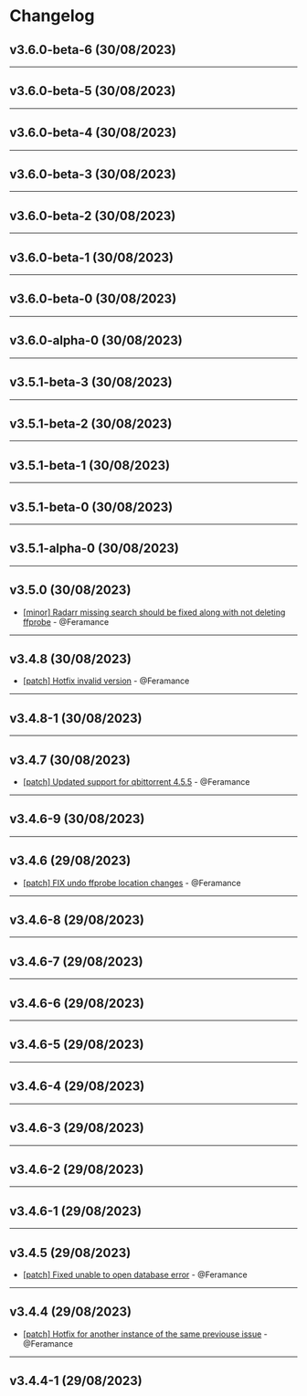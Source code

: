 # Changelog

## v3.6.0-beta-6 (30/08/2023)

---

## v3.6.0-beta-5 (30/08/2023)

---

## v3.6.0-beta-4 (30/08/2023)

---

## v3.6.0-beta-3 (30/08/2023)

---

## v3.6.0-beta-2 (30/08/2023)

---

## v3.6.0-beta-1 (30/08/2023)

---

## v3.6.0-beta-0 (30/08/2023)

---

## v3.6.0-alpha-0 (30/08/2023)

---

## v3.5.1-beta-3 (30/08/2023)

---

## v3.5.1-beta-2 (30/08/2023)

---

## v3.5.1-beta-1 (30/08/2023)

---

## v3.5.1-beta-0 (30/08/2023)

---

## v3.5.1-alpha-0 (30/08/2023)

---

## v3.5.0 (30/08/2023)
- [[minor] Radarr missing search should be fixed along with not deleting ffprobe](https://github.com/Feramance/qBitrr/commit/042f39a0d421c78cc44e30659fbba5d72b0a7707) - @Feramance

---

## v3.4.8 (30/08/2023)
- [[patch] Hotfix invalid version](https://github.com/Feramance/qBitrr/commit/d11c5a441b77dbc7259e41938cd7acec7d169a3b) - @Feramance

---

## v3.4.8-1 (30/08/2023)

---

## v3.4.7 (30/08/2023)
- [[patch] Updated support for qbittorrent 4.5.5](https://github.com/Feramance/qBitrr/commit/bf57e65e035154db87e9397ffbf94d8e7eb9c081) - @Feramance

---

## v3.4.6-9 (30/08/2023)

---

## v3.4.6 (29/08/2023)
- [[patch] FIX undo ffprobe location changes](https://github.com/Feramance/qBitrr/commit/6f7889e4f434d983e4720b6206f953773e0f4332) - @Feramance

---

## v3.4.6-8 (29/08/2023)

---

## v3.4.6-7 (29/08/2023)

---

## v3.4.6-6 (29/08/2023)

---

## v3.4.6-5 (29/08/2023)

---

## v3.4.6-4 (29/08/2023)

---

## v3.4.6-3 (29/08/2023)

---

## v3.4.6-2 (29/08/2023)

---

## v3.4.6-1 (29/08/2023)

---

## v3.4.5 (29/08/2023)
- [[patch] Fixed unable to open database error](https://github.com/Feramance/qBitrr/commit/f3df31784a1c2dd5861be84f35cab54f28addb7c) - @Feramance

---

## v3.4.4 (29/08/2023)
- [[patch] Hotfix for another instance of the same previouse issue](https://github.com/Feramance/qBitrr/commit/16410965d56ae2f4926d357b4b9f22868f810531) - @Feramance

---

## v3.4.4-1 (29/08/2023)
